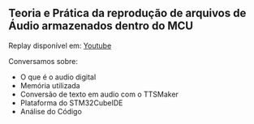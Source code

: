 ## Teoria e Prática da reprodução de arquivos de Áudio armazenados dentro do MCU

Replay disponível em: [Youtube](https://www.youtube.com/watch?v=3o1et5lRivk&t=4234s&ab_channel=EmbarcadosTV)

Conversamos sobre: 

- O que é o audio digital
- Memória utilizada
- Conversão de texto em audio com o TTSMaker
- Plataforma do STM32CubeIDE
- Análise do Código
